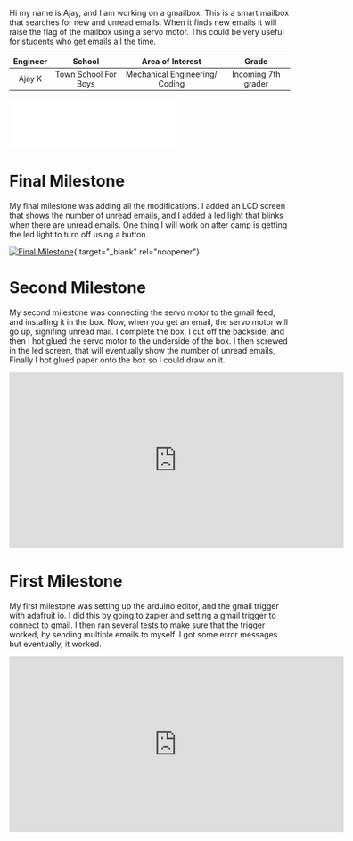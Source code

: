 ﻿
Hi my name is Ajay, and I am working on a gmailbox. This is a smart mailbox that searches for new and unread emails. When it finds new emails it will raise the flag of the mailbox using a servo motor. This could be very useful for students who get emails all the time.

| **Engineer** | **School** | **Area of Interest** | **Grade** |
|:--:|:--:|:--:|:--:|
| Ajay K |Town School For Boys| Mechanical Engineering/ Coding| Incoming 7th grader

![Headstone Image](https://github.com/BlueStampEng/BSE_Template_Portfolio/blob/4655d8c4b2f1d0fa5912511d0b39542520b9f88e/branding/BlueStamp-Engineering-Logo-White.png)
  
# Final Milestone
My final milestone was adding all the modifications. I added an LCD screen that shows the number of unread emails, and I added a led light that blinks when there are unread emails. One thing I will work on after camp is getting the led light to turn off using a button. 

[![Final Milestone](https://res.cloudinary.com/marcomontalbano/image/upload/v1612573869/video_to_markdown/images/youtube--F7M7imOVGug-c05b58ac6eb4c4700831b2b3070cd403.jpg )](https://youtu.be/Ma9xcj7Ukk0"){:target="_blank" rel="noopener"}

# Second Milestone
My second milestone was connecting the servo motor to the gmail feed, and installing it in the box. Now, when you get an email, the servo motor will go up, signifing unread mail. I complete the box, I cut off the backside, and then I hot glued the servo motor to the underside of the box. I then screwed in the led screen, that will eventually show the number of unread emails, Finally I hot glued paper onto the box so I could draw on it. 

<iframe width="600" height="315" src="https://www.youtube.com/embed/UXgaGvdHS5Y" title="YouTube video player" frameborder="0" allow="accelerometer; autoplay; clipboard-write; encrypted-media; gyroscope; picture-in-picture" allowfullscreen></iframe>
 
 
 # First Milestone
 My first milestone was setting up the arduino editor, and the gmail trigger with adafruit io. I did this by going to zapier and setting a gmail trigger to connect to gmail. I then ran several tests to make sure that the trigger worked, by sending multiple emails to myself. I got some error messages but eventually, it worked.

<iframe width="600" height="315" src="https://www.youtube.com/embed/Ma9xcj7Ukk0" title="YouTube video player" frameborder="0" allow="accelerometer; autoplay; clipboard-write; encrypted-media; gyroscope; picture-in-picture" allowfullscreen></iframe>
